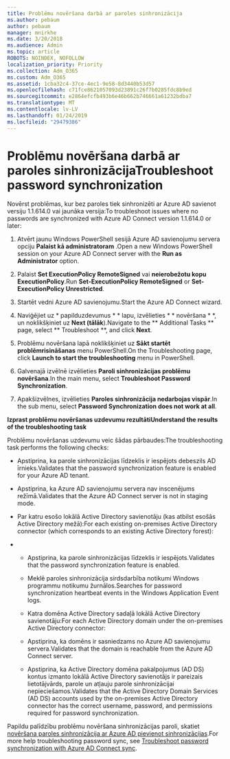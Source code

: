 ```yaml
---
title: Problēmu novēršana darbā ar paroles sinhronizācija
ms.author: pebaum
author: pebaum
manager: mnirkhe
ms.date: 3/20/2018
ms.audience: Admin
ms.topic: article
ROBOTS: NOINDEX, NOFOLLOW
localization_priority: Priority
ms.collection: Adm_O365
ms.custom: Adm_O365
ms.assetid: 1cba32c4-37ce-4ec1-9e58-8d3440b53d57
ms.openlocfilehash: c71fce8621057093d23891c26f7b0285fdc8b9ed
ms.sourcegitcommit: e2864efcfb493b6e46b662b746661a61232bdba7
ms.translationtype: MT
ms.contentlocale: lv-LV
ms.lasthandoff: 01/24/2019
ms.locfileid: "29479386"
---
```

# <a name="troubleshoot-password-synchronization"></a><span data-ttu-id="92ad1-102">Problēmu novēršana darbā ar paroles sinhronizācija</span><span class="sxs-lookup"><span data-stu-id="92ad1-102">Troubleshoot password synchronization</span></span>

<span data-ttu-id="92ad1-103">Novērst problēmas, kur bez paroles tiek sinhronizēti ar Azure AD savienot versiju 1.1.614.0 vai jaunāka versija:</span><span class="sxs-lookup"><span data-stu-id="92ad1-103">To troubleshoot issues where no passwords are synchronized with Azure AD Connect version 1.1.614.0 or later:</span></span>
  
1. <span data-ttu-id="92ad1-104">Atvērt jaunu Windows PowerShell sesijā Azure AD savienojumu servera opciju **Palaist kā administratoram** .</span><span class="sxs-lookup"><span data-stu-id="92ad1-104">Open a new Windows PowerShell session on your Azure AD Connect server with the **Run as Administrator** option.</span></span> 
    
2. <span data-ttu-id="92ad1-105">Palaist **Set ExecutionPolicy RemoteSigned** vai **neierobežotu kopu ExecutionPolicy**.</span><span class="sxs-lookup"><span data-stu-id="92ad1-105">Run **Set-ExecutionPolicy RemoteSigned** or **Set-ExecutionPolicy Unrestricted**.</span></span> 
    
3. <span data-ttu-id="92ad1-106">Startēt vedni Azure AD savienojumu.</span><span class="sxs-lookup"><span data-stu-id="92ad1-106">Start the Azure AD Connect wizard.</span></span>
    
4. <span data-ttu-id="92ad1-107">Naviģējiet uz \* papilduzdevumus \* \* lapu, izvēlieties \* \* novēršana \* \*, un noklikšķiniet uz **Next (tālāk**).</span><span class="sxs-lookup"><span data-stu-id="92ad1-107">Navigate to the \*\* Additional Tasks \*\* page, select \*\* Troubleshoot \*\*, and click **Next**.</span></span> 
    
5. <span data-ttu-id="92ad1-108">Problēmu novēršana lapā noklikšķiniet uz **Sākt startēt problēmrisināšanas** menu PowerShell.</span><span class="sxs-lookup"><span data-stu-id="92ad1-108">On the Troubleshooting page, click **Launch to start the troubleshooting** menu in PowerShell.</span></span> 
    
6. <span data-ttu-id="92ad1-109">Galvenajā izvēlnē izvēlieties **Paroli sinhronizācijas problēmu novēršana**.</span><span class="sxs-lookup"><span data-stu-id="92ad1-109">In the main menu, select **Troubleshoot Password Synchronization**.</span></span> 
    
7. <span data-ttu-id="92ad1-110">Apakšizvēlnes, izvēlieties **Paroles sinhronizācija nedarbojas vispār**.</span><span class="sxs-lookup"><span data-stu-id="92ad1-110">In the sub menu, select **Password Synchronization does not work at all**.</span></span> 
    
 <span data-ttu-id="92ad1-111">**Izprast problēmu novēršanas uzdevumu rezultāti**</span><span class="sxs-lookup"><span data-stu-id="92ad1-111">**Understand the results of the troubleshooting task**</span></span>
  
<span data-ttu-id="92ad1-112">Problēmu novēršanas uzdevumu veic šādas pārbaudes:</span><span class="sxs-lookup"><span data-stu-id="92ad1-112">The troubleshooting task performs the following checks:</span></span>
  
- <span data-ttu-id="92ad1-113">Apstiprina, ka parole sinhronizācijas līdzeklis ir iespējots debeszils AD īrnieks.</span><span class="sxs-lookup"><span data-stu-id="92ad1-113">Validates that the password synchronization feature is enabled for your Azure AD tenant.</span></span>
    
- <span data-ttu-id="92ad1-114">Apstiprina, ka Azure AD savienojumu servera nav inscenējums režīmā.</span><span class="sxs-lookup"><span data-stu-id="92ad1-114">Validates that the Azure AD Connect server is not in staging mode.</span></span>
    
- <span data-ttu-id="92ad1-115">Par katru esošo lokālā Active Directory savienotāju (kas atbilst esošās Active Directory mežā):</span><span class="sxs-lookup"><span data-stu-id="92ad1-115">For each existing on-premises Active Directory connector (which corresponds to an existing Active Directory forest):</span></span>
    
- 
  - <span data-ttu-id="92ad1-116">Apstiprina, ka parole sinhronizācijas līdzeklis ir iespējots.</span><span class="sxs-lookup"><span data-stu-id="92ad1-116">Validates that the password synchronization feature is enabled.</span></span>
    
  - <span data-ttu-id="92ad1-117">Meklē paroles sinhronizācija sirdsdarbība notikumi Windows programmu notikumu žurnālos.</span><span class="sxs-lookup"><span data-stu-id="92ad1-117">Searches for password synchronization heartbeat events in the Windows Application Event logs.</span></span>
    
  - <span data-ttu-id="92ad1-118">Katra domēna Active Directory sadaļā lokālā Active Directory savienotāju:</span><span class="sxs-lookup"><span data-stu-id="92ad1-118">For each Active Directory domain under the on-premises Active Directory connector:</span></span>
    
  - <span data-ttu-id="92ad1-119">Apstiprina, ka domēns ir sasniedzams no Azure AD savienojumu servera.</span><span class="sxs-lookup"><span data-stu-id="92ad1-119">Validates that the domain is reachable from the Azure AD Connect server.</span></span>
    
  - <span data-ttu-id="92ad1-120">Apstiprina, ka Active Directory domēna pakalpojumus (AD DS) kontus izmanto lokālā Active Directory savienotājs ir pareizais lietotājvārds, parole un atļauju parole sinhronizācijai nepieciešamos.</span><span class="sxs-lookup"><span data-stu-id="92ad1-120">Validates that the Active Directory Domain Services (AD DS) accounts used by the on-premises Active Directory connector has the correct username, password, and permissions required for password synchronization.</span></span>
    
<span data-ttu-id="92ad1-121">Papildu palīdzību problēmu novēršana sinhronizācijas paroli, skatiet [novēršana paroles sinhronizācija ar Azure AD pievienot sinhronizācijas](https://docs.microsoft.com/en-us/azure/active-directory/connect/active-directory-aadconnectsync-troubleshoot-password-synchronization).</span><span class="sxs-lookup"><span data-stu-id="92ad1-121">For more help troubleshooting password sync, see [Troubleshoot password synchronization with Azure AD Connect sync](https://docs.microsoft.com/en-us/azure/active-directory/connect/active-directory-aadconnectsync-troubleshoot-password-synchronization).</span></span>
  

